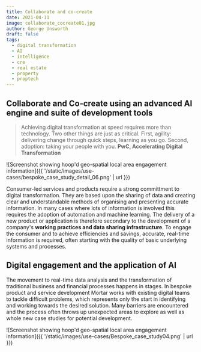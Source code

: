 ```yaml
---
title: Collaborate and co-create
date: 2021-04-11
image: collaborate_cocreate01.jpg
author: George Unsworth
draft: false
tags:
  - digital transformation
  - AI
  - intelligence
  - cre
  - real estate
  - property 
  - proptech
---
```


Collaborate and Co-create using an advanced AI engine and suite of development tools
-----------------------------------------------------------------------------------------------------

> Achieving digital transformation at speed requires more than technology. Two other things are just as critical. First, agility: delivering change through quick steps, learning as you go. Second, adoption: taking your people with you.
> **PwC, Accelerating Digital Transformation**

![Screenshot showing hoop'd geo-spatial local area engagement information]({{ '/static/images/use-cases/bespoke_case_study_detail_06.png' | url }})

Consumer-led services and products require a strong committment to digital transformation. They are based upon the sharing of data and creating clear and understandable methods of organising and presenting accurate information. In many cases where lots of information is involved this requires the adoption of automation and machine learning. The delivery of a new product or application is therefore secondary to the development of a company's **working practices and data sharing infrastructure**. To engage the consumer and to achieve efficiencies and savings, accurate, real-time information is required, often starting with the quality of basic underlying systems and processes.

Digital engagement and the application of AI
-----------------------------------------------------------------------------------------------------

The movement to real-time data analysis and the transformation of traditional business and financial processes happens in stages. In bespoke product and service development Mortar works with existing digital teams to tackle difficult problems, which represents only the start in identifying and working towards the desired solution. Many barriers are encountered and the process often throws up unexpected areas to explore as well as whole new case studies for potential development.

![Screenshot showing hoop'd geo-spatial local area engagement information]({{ '/static/images/use-cases/Bespoke_case_study04.png' | url }})
